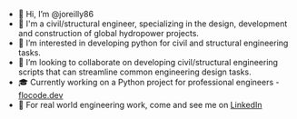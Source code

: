 - 👋 Hi, I’m @joreilly86
- 📐 I'm a civil/structural engineer, specializing in the design, development and construction of global hydropower projects.
- 👀 I’m interested in developing python for civil and structural engineering tasks.
- 💞️ I’m looking to collaborate on developing civil/structural engineering scripts that can streamline common engineering design tasks.
- 🎓 Currently working on a Python project for professional engineers - [flocode.dev](https://flocode.framer.website/)
- 🔬 For real world engineering work, come and see me on [LinkedIn](https://www.linkedin.com/in/james-o-reilly-engineering/)

<!---
joreilly86/joreilly86 is a ✨ special ✨ repository because its `README.md` (this file) appears on your GitHub profile.
You can click the Preview link to take a look at your changes.
--->
